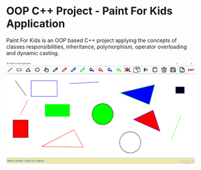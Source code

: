 # OOP C++ Project - Paint For Kids Application
Paint For Kids is an OOP based C++ project applying the concepts of classes responsibilities, inheritance, polymorphism, operator overloading and dynamic casting.

![Application_GUI](Graph.png)
